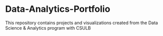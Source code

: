 # Data-Analytics-Portfolio
This repository contains projects and visualizations created from the Data Science &amp; Analytics program with CSULB
